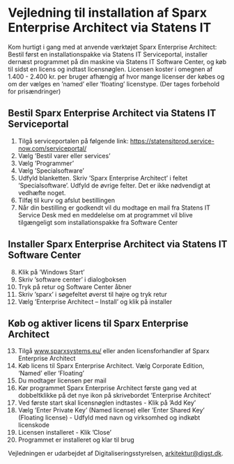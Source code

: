 
Vejledning til installation af Sparx Enterprise Architect via Statens IT
=======

Kom hurtigt i gang med at anvende værktøjet Sparx Enterprise Architect: Bestil først en installationspakke
via Statens IT Serviceportal, installer dernæst programmet på din maskine via Statens IT Software Center,
og køb til sidst en licens og indtast licensnøglen. Licensen koster i omegnen af 1.400 - 2.400 kr. per bruger
afhængig af hvor mange licenser der købes og om der vælges en ’named’ eller ’floating’ licenstype.
(Der tages forbehold for prisændringer)

## Bestil Sparx Enterprise Architect via Statens IT Serviceportal
1. Tilgå serviceportalen på følgende link: https://statensitprod.service-now.com/serviceportal/
2. Vælg ’Bestil varer eller services’
3. Vælg ’Programmer’
4. Vælg ’Specialsoftware’
5. Udfyld blanketten. Skriv ’Sparx Enterprise Architect’ i feltet ’Specialsoftware’. Udfyld de øvrige felter. Det er ikke nødvendigt at vedhæfte noget.
6. Tilføj til kurv og afslut bestillingen
7. Når din bestilling er godkendt vil du modtage en mail fra Statens IT Service Desk med en meddelelse om at programmet vil blive tilgængeligt som installationspakke fra Software Center

## Installer Sparx Enterprise Architect via Statens IT Software Center
8. Klik på ’Windows Start’
9. Skriv ’software center’ i dialogboksen
10. Tryk på retur og Software Center åbner
11. Skriv ’sparx’ i søgefeltet øverst til højre og tryk retur
12. Vælg ’Enterprise Architect – Install’ og klik på installer

## Køb og aktiver licens til Sparx Enterprise Architect
13. Tilgå www.sparxsystems.eu/ eller anden licensforhandler af Sparx Enterprise Architect
14. Køb licens til Sparx Enterprise Architect. Vælg Corporate Edition, ‘Named’ eller ‘Floating’
15. Du modtager licensen per mail
16. Kør programmet Sparx Enterprise Architect første gang ved at dobbeltklikke på det nye ikon på
skrivebordet ’Enterprise Architect’
17. Ved første start skal licensnøglen indtastes - Klik på ’Add Key’
18. Vælg ’Enter Private Key’ (Named license) eller ’Enter Shared Key’ (Floating license) - Udfyld med navn og virksomhed og indkøbt licenskode
19. Licensen installeret - Klik ’Close’
20. Programmet er installeret og klar til brug

Vejledningen er udarbejdet af Digitaliseringsstyrelsen, arkitektur@digst.dk. 
